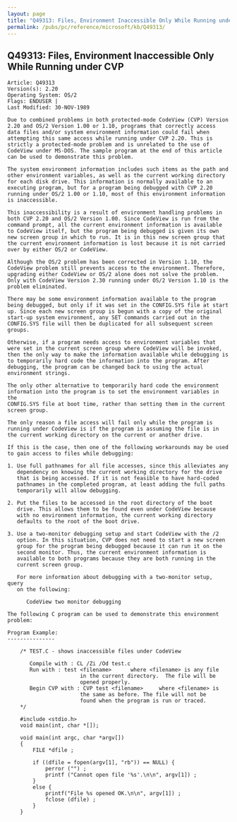 ```yaml
---
layout: page
title: "Q49313: Files, Environment Inaccessible Only While Running under CVP"
permalink: /pubs/pc/reference/microsoft/kb/Q49313/
---
```


## Q49313: Files, Environment Inaccessible Only While Running under CVP

	Article: Q49313
	Version(s): 2.20
	Operating System: OS/2
	Flags: ENDUSER |
	Last Modified: 30-NOV-1989
	
	Due to combined problems in both protected-mode CodeView (CVP) Version
	2.20 and OS/2 Version 1.00 or 1.10, programs that correctly access
	data files and/or system environment information could fail when
	attempting this same access while running under CVP 2.20. This is
	strictly a protected-mode problem and is unrelated to the use of
	CodeView under MS-DOS. The sample program at the end of this article
	can be used to demonstrate this problem.
	
	The system environment information includes such items as the path and
	other environment variables, as well as the current working directory
	for each disk drive. This information is normally available to an
	executing program, but for a program being debugged with CVP 2.20
	running under OS/2 1.00 or 1.10, most of this environment information
	is inaccessible.
	
	This inaccessibility is a result of environment handling problems in
	both CVP 2.20 and OS/2 Version 1.00. Since CodeView is run from the
	command prompt, all the current environment information is available
	to CodeView itself, but the program being debugged is given its own
	new screen group in which to run. It is in this new screen group that
	the current environment information is lost because it is not carried
	over by either OS/2 or CodeView.
	
	Although the OS/2 problem has been corrected in Version 1.10, the
	CodeView problem still prevents access to the environment. Therefore,
	upgrading either CodeView or OS/2 alone does not solve the problem.
	Only with CodeView Version 2.30 running under OS/2 Version 1.10 is the
	problem eliminated.
	
	There may be some environment information available to the program
	being debugged, but only if it was set in the CONFIG.SYS file at start
	up. Since each new screen group is begun with a copy of the original
	start-up system environment, any SET commands carried out in the
	CONFIG.SYS file will then be duplicated for all subsequent screen
	groups.
	
	Otherwise, if a program needs access to environment variables that
	were set in the current screen group where CodeView will be invoked,
	then the only way to make the information available while debugging is
	to temporarily hard code the information into the program. After
	debugging, the program can be changed back to using the actual
	environment strings.
	
	The only other alternative to temporarily hard code the environment
	information into the program is to set the environment variables in the
	CONFIG.SYS file at boot time, rather than setting them in the current
	screen group.
	
	The only reason a file access will fail only while the program is
	running under CodeView is if the program is assuming the file is in
	the current working directory on the current or another drive.
	
	If this is the case, then one of the following workarounds may be used
	to gain access to files while debugging:
	
	1. Use full pathnames for all file accesses, since this alleviates any
	   dependency on knowing the current working directory for the drive
	   that is being accessed. If it is not feasible to have hard-coded
	   pathnames in the completed program, at least adding the full paths
	   temporarily will allow debugging.
	
	2. Put the files to be accessed in the root directory of the boot
	   drive. This allows them to be found even under CodeView because
	   with no environment information, the current working directory
	   defaults to the root of the boot drive.
	
	3. Use a two-monitor debugging setup and start CodeView with the /2
	   option. In this situation, CVP does not need to start a new screen
	   group for the program being debugged because it can run it on the
	   second monitor. Thus, the current environment information is
	   available to both programs because they are both running in the
	   current screen group.
	
	   For more information about debugging with a two-monitor setup, query
	   on the following:
	
	      CodeView two monitor debugging
	
	The following C program can be used to demonstrate this environment
	problem:
	
	Program Example:
	---------------
	
	    /* TEST.C - shows inaccessible files under CodeView
	
	       Compile with : CL /Zi /Od test.c
	       Run with : test <filename>      where <filename> is any file
	                       in the current directory.  The file will be
	                       opened properly.
	       Begin CVP with : CVP test <filename>     where <filename> is
	                       the same as before. The file will not be
	                       found when the program is run or traced.
	    */
	
	    #include <stdio.h>
	    void main(int, char *[]);
	
	    void main(int argc, char *argv[])
	    {
	        FILE *dfile ;
	
	        if ((dfile = fopen(argv[1], "rb")) == NULL) {
	            perror ("") ;
	            printf ("Cannot open file '%s'.\n\n", argv[1]) ;
	        }
	        else {
	            printf("File %s opened OK.\n\n", argv[1]) ;
	            fclose (dfile) ;
	        }
	    }
